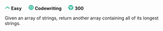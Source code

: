![difficulty_icon](https://github.com/PWrGitHub194238/CodeSignal/blob/master/difficulty_easy.png) **Easy** &emsp; ![type_icon](https://github.com/PWrGitHub194238/CodeSignal/blob/master/type.png) **Codewriting** &emsp; ![points_icon](https://github.com/PWrGitHub194238/CodeSignal/blob/master/points.png) **300**

Given an array of strings, return another array containing all of its longest strings.
